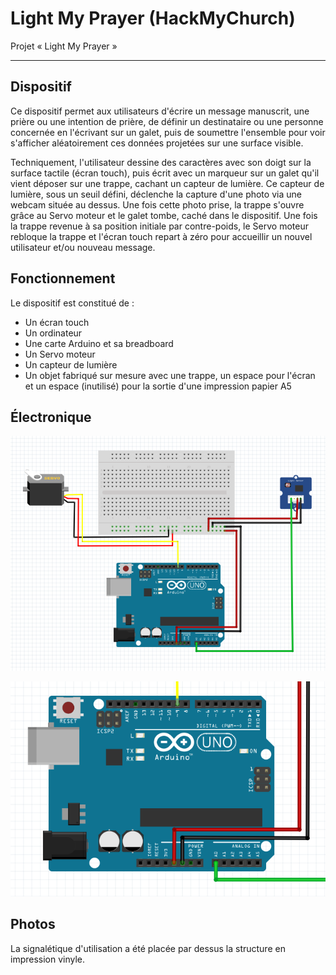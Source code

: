 # Light My Prayer (HackMyChurch)
Projet « Light My Prayer »

---

## Dispositif

Ce dispositif permet aux utilisateurs d'écrire un message manuscrit, une prière ou une intention de prière, de définir un destinataire ou une personne concernée en l'écrivant sur un galet, puis de soumettre l'ensemble pour voir s'afficher aléatoirement ces données projetées sur une surface visible.

Techniquement, l'utilisateur dessine des caractères avec son doigt sur la surface tactile (écran touch), puis écrit avec un marqueur sur un galet qu'il vient déposer sur une trappe, cachant un capteur de lumière. Ce capteur de lumière, sous un seuil défini, déclenche la capture d'une photo via une webcam située au dessus. Une fois cette photo prise, la trappe s'ouvre grâce au Servo moteur et le galet tombe, caché dans le dispositif. Une fois la trappe revenue à sa position initiale par contre-poids, le Servo moteur rebloque la trappe et l'écran touch repart à zéro pour accueillir un nouvel utilisateur et/ou nouveau message.

## Fonctionnement

Le dispositif est constitué de :
* Un écran touch
* Un ordinateur
* Une carte Arduino et sa breadboard
* Un Servo moteur
* Un capteur de lumière
* Un objet fabriqué sur mesure avec une trappe, un espace pour l'écran et un espace (inutilisé) pour la sortie d'une impression papier A5

## Électronique

![Schema Arduino](/Arduino/Schema.png?raw=true "Schema Arduino")

![Schema Arduino Zoom](/Arduino/Schema-Zoom.png?raw=true "Schema Arduino Zoom")

## Photos

La signalétique d'utilisation a été placée par dessus la structure en impression vinyle.
